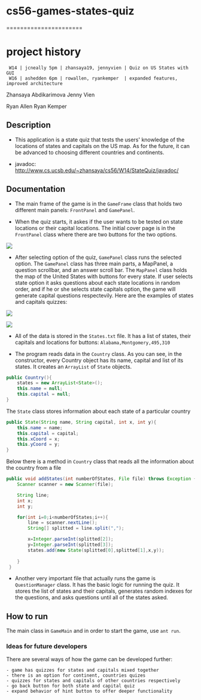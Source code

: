# cs56-games-states-quiz
======================

project history
===============
```
 W14 | jcneally 5pm | zhansaya19, jennyvien | Quiz on US States with GUI
 W16 | ashedden 6pm | rowallen, ryankemper  | expanded features, improved architecture
```

Zhansaya Abdikarimova
Jenny Vien

Ryan Allen
Ryan Kemper


## Description

* This application is a state quiz that tests the users' knowledge of the locations of states and capitals on the US map. As for the future, it can be advanced to choosing different countries and continents. 


* javadoc: http://www.cs.ucsb.edu/~zhansaya/cs56/W14/StateQuiz/javadoc/

## Documentation

* The main frame of the game is in the `GameFrame` class that holds two different main panels: `FrontPanel` and `GamePanel`. 

* When the quiz starts, it askes if the user wants to be tested on state locations or their capital locations. The initial cover page is in the `FrontPanel` class where there are two buttons for the two options. 

![](http://i.imgur.com/1IdD5Zv.png)

* After selecting option of the quiz, `GamePanel` class runs the selected option. The `GamePanel` class has three main parts, a MapPanel, a question scrollbar, and an answer scroll bar. The `MapPanel` class holds the map of the United States with buttons for every state. If user selects state option it asks questions about each state locations in random order, and if he or she selects state capitals option, the game will generate capital questions respectevily. Here are the examples of states and capitals quizzes:  


![](http://i.imgur.com/XJQ9DyI.png)


![](http://i.imgur.com/ALQwhRo.png)



* All of the data is stored in the `States.txt` file. It has a list of states, their capitals and locations for buttons: ``` Alabama,Montgomery,495,310 ```

* The program reads data in the `Country` class. As you can see, in the constructor, every Country object has its name, capital and list of its states. It creates an `ArrayList` of `State` objects.  

```java
public Country(){
	states = new ArrayList<State>();
	this.name = null;
	this.capital = null;
}
``` 

The `State` class stores information about each state of a particular country

```java
public State(String name, String capital, int x, int y){
	this.name = name;
	this.capital = capital;
	this.xCoord = x;
	this.yCoord = y;
}
```
Below there is a method in `Country` class that reads all the information about the country from a file

```java
public void addStates(int numberOfStates, File file) throws Exception {
	Scanner scanner = new Scanner(file);

	String line;
	int x;
	int y;

	for(int i=0;i<numberOfStates;i++){
	    line = scanner.nextLine();
	    String[] splitted = line.split(",");

	    x=Integer.parseInt(splitted[2]);
	    y=Integer.parseInt(splitted[3]);
	    states.add(new State(splitted[0],splitted[1],x,y));
	    
	}
 }
```

* Another very important file that actually runs the game is `QuestionManager` class. It has the basic logic for running the quiz. It stores the list of states and their capitals, generates random indexes for the questions, and asks questions until all of the states asked. 

## How to run 
The main class in `GameMain` and in order to start the game, use `ant run`. 

### Ideas for future developers
There are several ways of how the game can be developed further:
	
	- game has quizzes for states and capitals mixed together
	- there is an option for continent, countries quizes
	- quizzes for states and capitals of other countries respectively
	- go back button for both state and capital quiz
	- expand behavior of hint button to offer deeper functionality

